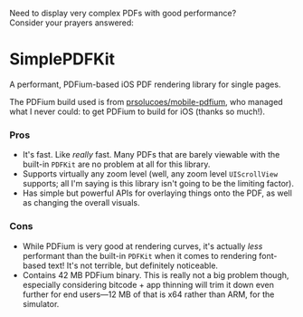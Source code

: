Need to display very complex PDFs with good performance?  
Consider your prayers answered:

# SimplePDFKit
A performant, PDFium-based iOS PDF rendering library for single pages.

The PDFium build used is from [prsolucoes/mobile-pdfium](https://github.com/prsolucoes/mobile-pdfium), who managed what I never could: to get PDFium to build for iOS (thanks so much!).

### Pros
* It's fast. Like _really_ fast. Many PDFs that are barely viewable with the built-in `PDFKit` are no problem at all for this library.
* Supports virtually any zoom level (well, any zoom level `UIScrollView` supports; all I'm saying is this library isn't going to be the limiting factor).
* Has simple but powerful APIs for overlaying things onto the PDF, as well as changing the overall visuals.

### Cons
* While PDFium is very good at rendering curves, it's actually _less_ performant than the built-in `PDFKit` when it comes to rendering font-based text! It's not terrible, but definitely noticeable.
* Contains 42 MB PDFium binary. This is really not a big problem though, especially considering bitcode + app thinning will trim it down even further for end users—12 MB of that is x64 rather than ARM, for the simulator.

